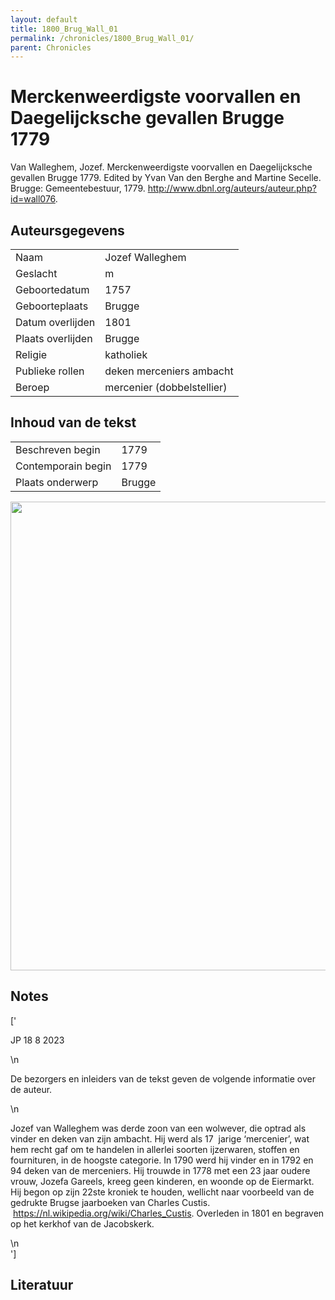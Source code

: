 ```yaml
---
layout: default
title: 1800_Brug_Wall_01
permalink: /chronicles/1800_Brug_Wall_01/
parent: Chronicles
--- 
```



# Merckenweerdigste voorvallen en Daegelijcksche gevallen Brugge 1779 

Van Walleghem, Jozef. Merckenweerdigste voorvallen en Daegelijcksche gevallen Brugge 1779. Edited by Yvan Van den Berghe and Martine Secelle. Brugge: Gemeentebestuur, 1779. http://www.dbnl.org/auteurs/auteur.php?id=wall076. 

## Auteursgegevens 

| | | 
| --------------- | --------------- | 
| Naam | Jozef Walleghem | 
| Geslacht | m | 
 | Geboortedatum | 1757 | 
| Geboorteplaats | Brugge | 
| Datum overlijden | 1801 | 
| Plaats overlijden | Brugge | 
| Religie | katholiek | 
| Publieke rollen | deken merceniers ambacht | 
| Beroep | mercenier (dobbelstellier) | 

## Inhoud van de tekst 

| | | 
| --------------- | --------------- | 
| Beschreven begin | 1779 | 
| Contemporain begin | 1779 | 
| Plaats onderwerp | Brugge | 

[<img src="..\..\barplots_chronicles\1800_Brug_Wall_01.jpg" width="750"/>](..\..\barplots_chronicles\1800_Brug_Wall_01.jpg) 

## Notes 

['<div data-schema-version="8"><p>JP 18 8 2023</p>\n<p>De bezorgers en inleiders van de tekst geven de volgende informatie over de auteur.</p>\n<p>Jozef van Walleghem was derde zoon van een wolwever, die optrad als vinder en deken van zijn ambacht. Hij werd als 17 &nbsp;jarige ‘mercenier’, wat hem recht gaf om te handelen in allerlei soorten ijzerwaren, stoffen en fournituren, in de hoogste categorie. In 1790 werd hij vinder en in 1792 en 94 deken van de merceniers. Hij trouwde in 1778 met een 23 jaar oudere vrouw, Jozefa Gareels, kreeg geen kinderen, en woonde op de Eiermarkt. Hij begon op zijn 22ste kroniek te houden, wellicht naar voorbeeld van de gedrukte Brugse jaarboeken van Charles Custis. &nbsp;<a href="https://nl.wikipedia.org/wiki/Charles_Custis" rel="noopener noreferrer nofollow">https://nl.wikipedia.org/wiki/Charles_Custis</a>. Overleden in 1801 en begraven op het kerkhof van de Jacobskerk. </p>\n</div>'] 

## Literatuur 

